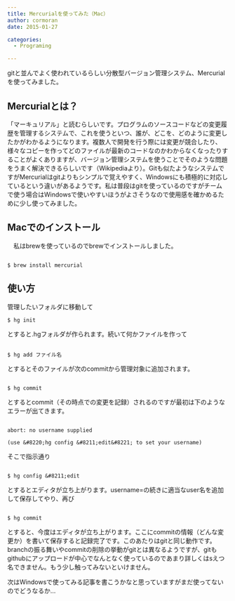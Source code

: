 ```yaml
---
title: Mercurialを使ってみた（Mac）
author: cormoran
date: 2015-01-27

categories:
  - Programing

---
```

gitと並んでよく使われているらしい分散型バージョン管理システム、Mercurialを使ってみました。

<!--more-->

## Mercurialとは？

「マーキュリアル」と読むらしいです。プログラムのソースコードなどの変更履歴を管理するシステムで、これを使うといつ、誰が、どこを、どのように変更したかがわかるようになります。複数人で開発を行う際には変更が競合したり、様々なコピーを作ってどのファイルが最新のコードなのかわからなくなったりすることがよくありますが、バージョン管理システムを使うことでそのような問題をうまく解決できるらしいです（Wikipediaより）。Gitも似たようなシステムですがMercurialはgitよりもシンプルで覚えやすく、Windowsにも積極的に対応しているという違いがあるようです。私は普段はgitを使っているのですがチームで使う場合はWindowsで使いやすいほうがよさそうなので使用感を確かめるために少し使ってみました。

## Macでのインストール

　私はbrewを使っているのでbrewでインストールしました。

~~~

$ brew install mercurial

~~~

## 使い方

管理したいフォルダに移動して


~~~
$ hg init
~~~


とすると.hgフォルダが作られます。続いて何かファイルを作って

~~~

$ hg add ファイル名

~~~

とするとそのファイルが次のcommitから管理対象に追加されます。

~~~

$ hg commit

~~~

とするとcommit（その時点での変更を記録）されるのですが最初は下のようなエラーが出てきます。

~~~

abort: no username supplied

(use &#8220;hg config &#8211;edit&#8221; to set your username)

~~~

そこで指示通り

~~~

$ hg config &#8211;edit

~~~

とするとエディタが立ち上がります。username=の続きに適当なuser名を追加して保存してやり、再び

~~~

$ hg commit

~~~

とすると、今度はエディタが立ち上がります。ここにcommitの情報（どんな変更か）を書いて保存すると記録完了です。このあたりはgitと同じ動作です。branchの振る舞いやcommitの削除の挙動がgitとは異なるようですが、gitもgithubにアップロードが中心でなんとなく使っているのであまり詳しくはsえつ名できません。もう少し触ってみないといけません。

次はWindowsで使ってみる記事を書こうかなと思っていますがまだ使ってないのでどうなるか&#8230;